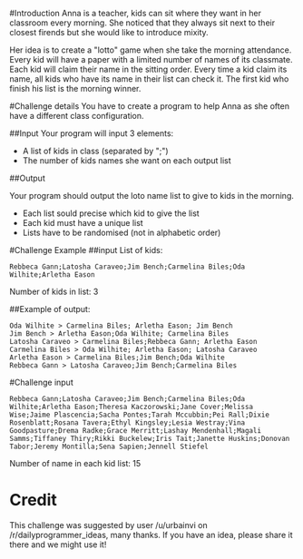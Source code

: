 #Introduction
Anna is a teacher, kids can sit where they want in her classroom every morning. She noticed that they always sit next to their closest firends but she would like to introduce mixity.

Her idea is to create a "lotto" game when she take the morning attendance. Every kid will have a paper with a limited number of names of its classmate. Each kid will claim their name in the sitting order. Every time a kid claim its name, all kids who have its name in their list can check it. The first kid who finish his list is the morning winner.

#Challenge details
You have to create a program to help Anna as she often have a different class configuration. 

##Input
Your program will input 3 elements:
 
* A list of kids in class (separated by ";")
* The number of kids names she want on each output list

##Output

Your program should output the loto name list to give to kids in the morning. 

* Each list sould precise which kid to give the list
* Each kid must have a unique list
* Lists have to be randomised (not in alphabetic order)


#Challenge Example
##input
List of kids:

    Rebbeca Gann;Latosha Caraveo;Jim Bench;Carmelina Biles;Oda Wilhite;Arletha Eason

Number of kids in list: 3

##Example of output:

    Oda Wilhite > Carmelina Biles; Arletha Eason; Jim Bench
    Jim Bench > Arletha Eason;Oda Wilhite; Carmelina Biles
    Latosha Caraveo > Carmelina Biles;Rebbeca Gann; Arletha Eason
    Carmelina Biles > Oda Wilhite; Arletha Eason; Latosha Caraveo
    Arletha Eason > Carmelina Biles;Jim Bench;Oda Wilhite
    Rebbeca Gann > Latosha Caraveo;Jim Bench;Carmelina Biles


#Challenge input
    
    Rebbeca Gann;Latosha Caraveo;Jim Bench;Carmelina Biles;Oda Wilhite;Arletha Eason;Theresa Kaczorowski;Jane Cover;Melissa Wise;Jaime Plascencia;Sacha Pontes;Tarah Mccubbin;Pei Rall;Dixie Rosenblatt;Rosana Tavera;Ethyl Kingsley;Lesia Westray;Vina Goodpasture;Drema Radke;Grace Merritt;Lashay Mendenhall;Magali Samms;Tiffaney Thiry;Rikki Buckelew;Iris Tait;Janette Huskins;Donovan Tabor;Jeremy Montilla;Sena Sapien;Jennell Stiefel

Number of name in each kid list: 15


# Credit

This challenge was suggested by user /u/urbainvi on /r/dailyprogrammer_ideas, many thanks. If you have an idea, please share it there and we might use it!